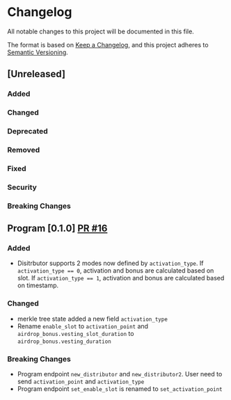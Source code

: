 # Changelog

All notable changes to this project will be documented in this file.

The format is based on [Keep a Changelog](https://keepachangelog.com/en/1.0.0/),
and this project adheres to [Semantic Versioning](https://semver.org/spec/v2.0.0.html).

## [Unreleased]

### Added

### Changed

### Deprecated

### Removed

### Fixed

### Security

### Breaking Changes


## Program [0.1.0] [PR #16](https://github.com/jup-ag/distributor/pull/16)

### Added
- Disitrbutor supports 2 modes now defined by `activation_type`. If `activation_type == 0`, activation and bonus are calculated based on slot. If `activation_type == 1`, activation and bonus are calculated based on timestamp. 

### Changed
- merkle tree state added a new field `activation_type`
- Rename `enable_slot` to `activation_point` and `airdrop_bonus.vesting_slot_duration` to `airdrop_bonus.vesting_duration`

### Breaking Changes

- Program endpoint `new_distributor` and `new_distributor2`. User need to send `activation_point` and `activation_type`
- Program endpoint `set_enable_slot` is renamed to `set_activation_point`
